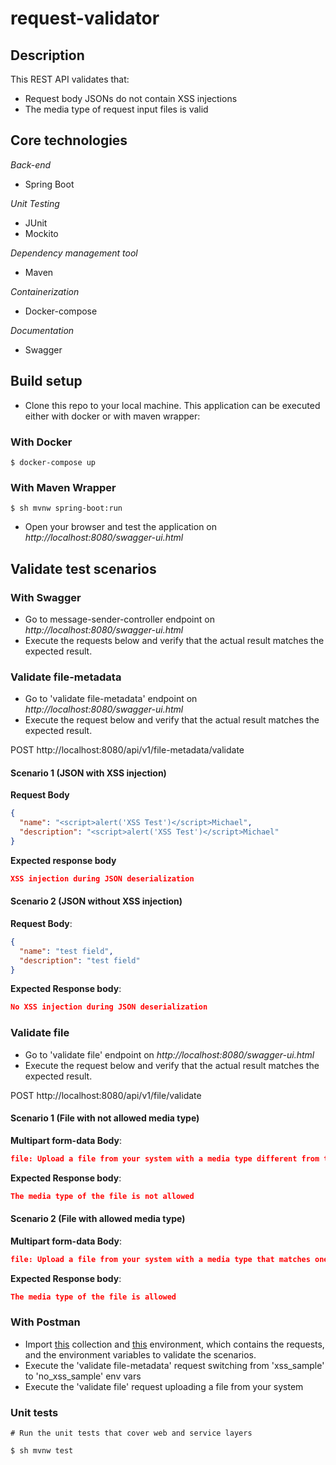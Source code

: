 # request-validator

## Description

This REST API validates that:
- Request body JSONs do not contain XSS injections
- The media type of request input files is valid

## Core technologies

*Back-end*
- Spring Boot

*Unit Testing*
- JUnit
- Mockito

*Dependency management tool*
- Maven

*Containerization*
- Docker-compose

*Documentation*
- Swagger

## Build setup

- Clone this repo to your local machine. This application can be executed either with docker or with maven wrapper:

### With Docker

```
$ docker-compose up
```

### With Maven Wrapper

```
$ sh mvnw spring-boot:run
```

- Open your browser and test the application on *http://localhost:8080/swagger-ui.html*

## Validate test scenarios

### With Swagger

- Go to message-sender-controller endpoint on *http://localhost:8080/swagger-ui.html*
- Execute the requests below and verify that the actual result matches the expected result.

### Validate file-metadata
- Go to 'validate file-metadata' endpoint on *http://localhost:8080/swagger-ui.html* 
- Execute the request below and verify that the actual result matches the expected result.

POST http://localhost:8080/api/v1/file-metadata/validate

#### Scenario 1 (JSON with XSS injection)

**Request Body**
```json
{
  "name": "<script>alert('XSS Test')</script>Michael",
  "description": "<script>alert('XSS Test')</script>Michael"
}
```
**Expected response body** 
```json
XSS injection during JSON deserialization
```

#### Scenario 2 (JSON without XSS injection)

**Request Body**:
```json
{
  "name": "test field",
  "description": "test field"
}
```
**Expected Response body**:
```json
No XSS injection during JSON deserialization
```

### Validate file
- Go to 'validate file' endpoint on *http://localhost:8080/swagger-ui.html* 
- Execute the request below and verify that the actual result matches the expected result.

POST http://localhost:8080/api/v1/file/validate

#### Scenario 1 (File with not allowed media type)

**Multipart form-data Body**:
```json
file: Upload a file from your system with a media type different from the ones defined in application.properties (such as "application/zip")
```
**Expected Response body**:
```json
The media type of the file is not allowed
```

#### Scenario 2 (File with allowed media type)

**Multipart form-data Body**:
```json
file: Upload a file from your system with a media type that matches one of defined ones in application.properties (such as "application/pdf")
```
**Expected Response body**:
```json
The media type of the file is allowed
```


### With Postman

- Import [this](https://www.getpostman.com/collections/6e8d8f276d8975c5d6d7) collection and [this]() environment, which contains the requests, and the environment variables to validate the scenarios.
- Execute the 'validate file-metadata' request switching from 'xss_sample' to 'no_xss_sample' env vars
- Execute the 'validate file' request uploading a file from your system


### Unit tests

```
# Run the unit tests that cover web and service layers

$ sh mvnw test
```



